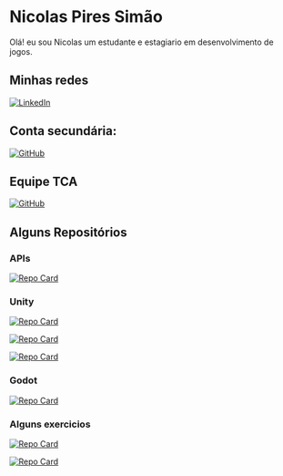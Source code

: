 # Nicolas Pires Simão
Olá! eu sou Nicolas um estudante e estagiario em desenvolvimento de jogos.
## Minhas redes

[![LinkedIn](https://img.shields.io/badge/LinkedIn-0077B5?style=for-the-badge&logo=linkedin&logoColor=white)](https://www.linkedin.com/in/nicolas-pires-sim%C3%A3o-4a4146218/)

## Conta secundária:

[![GitHub](https://img.shields.io/badge/Pires2902-100000?style=for-the-badge&logo=github&logoColor=white)](https://github.com/Pires2902) 

## Equipe TCA

[![GitHub](https://img.shields.io/badge/Chalantos-100000?style=for-the-badge&logo=github&logoColor=white)](https://github.com/CHALANTOS) 

## Alguns Repositórios

### APIs
[![Repo Card](https://github-readme-stats.vercel.app/api/pin/?username=Pires3108&repo=Giftup-API&bg_color=000&border_color=FF55A00&show_icons=true&icon_color=FF55A00&title_color=CC3300&text_color=CC3300)](https://github.com/Pires3108/Giftup-API.git)

### Unity
[![Repo Card](https://github-readme-stats.vercel.app/api/pin/?username=Pires3108&repo=Stella_test&bg_color=000&border_color=FF55A00&show_icons=true&icon_color=FF55A00&title_color=CC3300&text_color=CC3300)](https://github.com/Pires3108/Stella_test.git)

[![Repo Card](https://github-readme-stats.vercel.app/api/pin/?username=Chalantos&repo=Fat-runner&bg_color=000&border_color=FF55A00&show_icons=true&icon_color=FF55A00&title_color=CC3300&text_color=CC3300)](https://github.com/CHALANTOS/Fat-runner)

[![Repo Card](https://github-readme-stats.vercel.app/api/pin/?username=Pires2902&repo=ninja-frog-Adventure&bg_color=000&border_color=FF55A00&show_icons=true&icon_color=FF55A00&title_color=CC3300&text_color=CC3300)](https://github.com/Pires2902/ninja-frog-Adventure.git)

### Godot

[![Repo Card](https://github-readme-stats.vercel.app/api/pin/?username=Pires2902&repo=Tiny_swords&bg_color=000&border_color=FF55A00&show_icons=true&icon_color=FF55A00&title_color=CC3300&text_color=CC3300)](https://github.com/Pires2902/Tiny_swords)

### Alguns exercicios

[![Repo Card](https://github-readme-stats.vercel.app/api/pin/?username=Pires2902&repo=Nivel-de-classificacao&bg_color=000&border_color=FF55A00&show_icons=true&icon_color=FF55A00&title_color=CC3300&text_color=CC3300)](https://github.com/Pires2902/Nivel-de-classificacao)

[![Repo Card](https://github-readme-stats.vercel.app/api/pin/?username=Pires2902&repo=calculadora_rankeadas&bg_color=000&border_color=FF55A00&show_icons=true&icon_color=FF55A00&title_color=CC3300&text_color=CC3300)](https://github.com/Pires2902/calculadora_rankeadas/tree/master)
